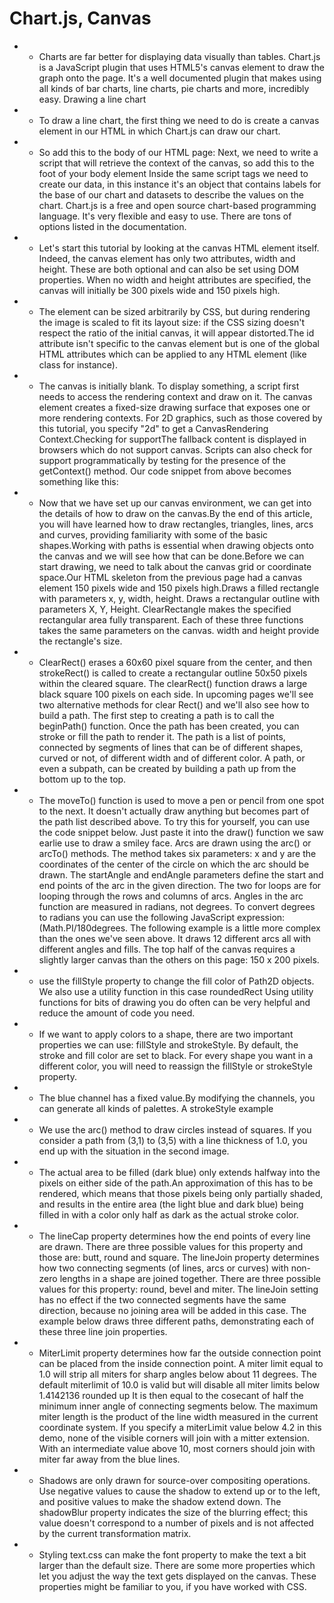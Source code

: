 # Chart.js, Canvas

* * Charts are far better for displaying data visually than tables. Chart.js is a JavaScript plugin that uses HTML5's canvas element to draw the graph onto the page. It's a well documented plugin that makes using all kinds of bar charts, line charts, pie charts and more, incredibly easy.
Drawing a line chart
* * To draw a line chart, the first thing we need to do is create a canvas element in our HTML in which Chart.js can draw our chart.
* * So add this to the body of our HTML page:
Next, we need to write a script that will retrieve the context of the canvas, so add this to the foot of your body element
Inside the same script tags we need to create our data, in this instance it's an object that contains labels for the base of our chart and datasets to describe the values on the chart.
 Chart.js is a free and open source chart-based programming language. It's very flexible and easy to use. There are tons of options listed in the documentation.


 * * Let's start this tutorial by looking at the canvas HTML element itself.
Indeed, the canvas element has only two attributes, width and height.
These are both optional and can also be set using DOM properties.
When no width and height attributes are specified, the canvas will initially be 300 pixels wide and 150 pixels high.
* * The element can be sized arbitrarily by CSS, but during rendering the image is scaled to fit its layout size: if the CSS sizing doesn't respect the ratio of the initial canvas, it will appear distorted.The id attribute isn't specific to the canvas element but is one of the global HTML attributes which can be applied to any HTML element (like class for instance).
* * The canvas is initially blank. To display something, a script first needs to access the rendering context and draw on it. The canvas element creates a fixed-size drawing surface that exposes one or more rendering contexts. For 2D graphics, such as those covered by this tutorial, you specify "2d" to get a CanvasRendering Context.Checking for supportThe fallback content is displayed in browsers which do not support canvas.
Scripts can also check for support programmatically by testing for the presence of the getContext() method.
Our code snippet from above becomes something like this:





* * Now that we have set up our canvas environment, we can get into the details of how to draw on the canvas.By the end of this article, you will have learned how to draw rectangles, triangles, lines, arcs and curves, providing familiarity with some of the basic shapes.Working with paths is essential when drawing objects onto the canvas and we will see how that can be done.Before we can start drawing, we need to talk about the canvas grid or coordinate space.Our HTML skeleton from the previous page had a canvas element 150 pixels wide and 150 pixels high.Draws a filled rectangle with parameters x, y, width, height. Draws a rectangular outline with parameters X, Y, Height. ClearRectangle makes the specified rectangular area fully transparent. Each of these three functions takes the same parameters on the canvas. width and height provide the rectangle's size.

* * ClearRect() erases a 60x60 pixel square from the center, and then strokeRect() is called to create a rectangular outline 50x50 pixels within the cleared square. The clearRect() function draws a large black square 100 pixels on each side. In upcoming pages we'll see two alternative methods for clear Rect() and we'll also see how to build a path. The first step to creating a path is to call the beginPath() function. Once the path has been created, you can stroke or fill the path to render it. The path is a list of points, connected by segments of lines that can be of different shapes, curved or not, of different width and of different color. A path, or even a subpath, can be created by building a path up from the bottom up to the top.
* * The moveTo() function is used to move a pen or pencil from one spot to the next. It doesn't actually draw anything but becomes part of the path list described above. To try this for yourself, you can use the code snippet below. Just paste it into the draw() function we saw earlie use to draw a smiley face.
Arcs are drawn using the arc() or arcTo() methods. The method takes six parameters: x and y are the coordinates of the center of the circle on which the arc should be drawn. The startAngle and endAngle parameters define the start and end points of the arc in the given direction. The two for loops are for looping through the rows and columns of arcs. Angles in the arc function are measured in radians, not degrees. To convert degrees to radians you can use the following JavaScript expression: (Math.PI/180degrees. The following example is a little more complex than the ones we've seen above. It draws 12 different arcs all with different angles and fills. The top half of the canvas requires a slightly larger canvas than the others on this page: 150 x 200 pixels.
* * use the fillStyle property to change the fill color of Path2D objects. We also use a utility function in this case roundedRect Using utility functions for bits of drawing you do often can be very helpful and reduce the amount of code you need.
* * If we want to apply colors to a shape, there are two important properties we can use: fillStyle and strokeStyle. By default, the stroke and fill color are set to black. For every shape you want in a different color, you will need to reassign the fillStyle or strokeStyle property.
* * The blue channel has a fixed value.By modifying the channels, you can generate all kinds of palettes.
A strokeStyle example

* * We use the arc() method to draw circles instead of squares.
If you consider a path from (3,1) to (3,5) with a line thickness of 1.0, you end up with the situation in the second image.
* * The actual area to be filled (dark blue) only extends halfway into the pixels on either side of the path.An approximation of this has to be rendered, which means that those pixels being only partially shaded, and results in the entire area (the light blue and dark blue) being filled in with a color only half as dark as the actual stroke color.


* * The lineCap property determines how the end points of every line are drawn.
There are three possible values for this property and those are: butt, round and square.
The lineJoin property determines how two connecting segments (of lines, arcs or curves) with non-zero lengths in a shape are joined together. There are three possible values for this property: round, bevel and miter. The lineJoin setting has no effect if the two connected segments have the same direction, because no joining area will be added in this case. The example below draws three different paths, demonstrating each of these three line join properties.


* * MiterLimit property determines how far the outside connection point can be placed from the inside connection point. A miter limit equal to 1.0 will strip all miters for sharp angles below about 11 degrees. The default miterlimit of 10.0 is valid but will disable all miter limits below 1.4142136 rounded up It is then equal to the cosecant of half the minimum inner angle of connecting segments below. The maximum miter length is the product of the line width measured in the current coordinate system. If you specify a miterLimit value below 4.2 in this demo, none of the visible corners will join with a mitter extension. With an intermediate value above 10, most corners should join with miter far away from the blue lines.


* * Shadows are only drawn for source-over compositing operations. Use negative values to cause the shadow to extend up or to the left, and positive values to make the shadow extend down. The shadowBlur property indicates the size of the blurring effect; this value doesn't correspond to a number of pixels and is not affected by the current transformation matrix.
* * Styling text.css can make the font property to make the text a bit larger than the default size. There are some more properties which let you adjust the way the text gets displayed on the canvas. These properties might be familiar to you, if you have worked with CSS.